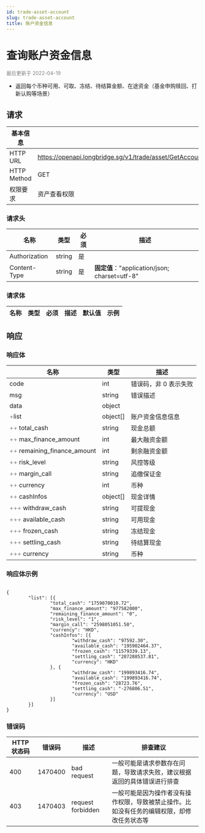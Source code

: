```yaml
---
id: trade-asset-account
slug: trade-asset-account
title: 账户资金信息
---
```


#  查询账户资金信息


<font color='gray' size='2'>最后更新于 2022-04-19</font>

 - 返回每个币种可用、可取、冻结、待结算金额、在途资金（基金申购赎回、打新认购等场景）

## 请求

| 基本信息        |                                              |
|-------------|----------------------------------------------|
| HTTP URL    | https://openapi.longbridge.sg/v1/trade/asset/GetAccountCashInfo |
| HTTP Method | GET                                         |
| 权限要求        | 资产查看权限                                         |

### 请求头

| 名称            | 类型     | 必须  | 描述                                        |
|---------------|--------|-----|-------------------------------------------|
| Authorization | string | 是   |                                           |
| Content-Type  | string | 是   | **固定值**："application/json; charset=utf-8" |

### 请求体

| 名称              | 类型     | 必须  | 描述                                                   | 默认值 | 示例      |
|-----------------|--------|-----|------------------------------------------------------|-----|---------|


## 响应

### 响应体

| 名称                                      | 类型       | 描述           |
|-----------------------------------------|----------|--------------|
| code                                    | int      | 错误码，非 0 表示失败 |
| msg                                     | string   | 错误描述         |
| data                                    | object   |              |
| <font color="grey">+</font>list      | object[]      | 账户资金信息信息     |
| <font color="grey">++</font> total_cash       | string |      现金总额        |
| <font color="grey">++</font> max_finance_amount          | int      |   最大融资金额            |
| <font color="grey">++</font> remaining_finance_amount | int       |    剩余融资金额          |
| <font color="grey">++</font> risk_level | string       | 风控等级             |
| <font color="grey">++</font> margin_call | string       |  追缴保证金            |
| <font color="grey">++</font> currency | int       |  币种            |
| <font color="grey">++</font> cashInfos | object[]       |    现金详情          |
| <font color="grey">+++</font> withdraw_cash | string       |   可提现金           |
| <font color="grey">+++</font> available_cash | string       |   可用现金          |
| <font color="grey">+++</font> frozen_cash | string       |   冻结现金           |
| <font color="grey">+++</font> settling_cash | string       |   待结算现金           |
| <font color="grey">+++</font> currency | string       |   币种           |




### 响应体示例

```

{
        "list": [{
                "total_cash": "1759070010.72",
                "max_finance_amount": "977582000",
                "remaining_finance_amount": "0",
                "risk_level": "1",
                "margin_call": "2598051051.50",
                "currency": "HKD",
                "cashInfos": [{
                        "withdraw_cash": "97592.30",
                        "available_cash": "195902464.37",
                        "frozen_cash": "11579339.13",
                        "settling_cash": "207288537.81",
                        "currency": "HKD"
                }, {
                        "withdraw_cash": "199893416.74",
                        "available_cash": "199893416.74",
                        "frozen_cash": "28723.76",
                        "settling_cash": "-276806.51",
                        "currency": "USD"
                }]
        }]
}
```

### 错误码

| HTTP 状态码 | 错误码     | 描述                | 排查建议                                          |
|---------|---------|-------------------|-----------------------------------------------|
| 400     | 1470400 | bad request       | 一般可能是请求参数存在问题，导致请求失败，建议根据返回的具体错误进行排查          |
| 403     | 1470403 | request forbidden | 一般可能是因为操作者没有操作权限，导致被禁止操作。比如没有任务的编辑权限，却修改任务状态等 |